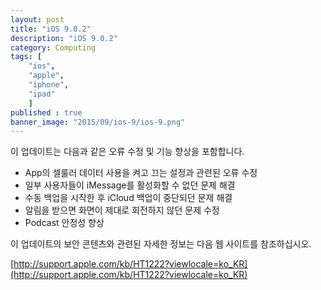 ```yaml
---
layout: post
title: "iOS 9.0.2"
description: "iOS 9.0.2"
category: Computing
tags: [
    "ios", 
    "apple", 
    "iphone", 
    "ipad"
    ]
published : true
banner_image: "2015/09/ios-9/ios-9.png"
---
```



이 업데이트는 다음과 같은 오류 수정 및 기능 향상을 포함합니다.

* App의 셀룰러 데이터 사용을 켜고 끄는 설정과 관련된 오류 수정
* 일부 사용자들이 iMessage를 활성화할 수 없던 문제 해결
* 수동 백업을 시작한 후 iCloud 백업이 중단되던 문제 해결
* 알림을 받으면 화면이 제대로 회전하지 않던 문제 수정
* Podcast 안정성 향상

이 업데이트의 보안 콘텐츠와 관련된 자세한 정보는 다음 웹 사이트를 참조하십시오.

[http://support.apple.com/kb/HT1222?viewlocale=ko_KR](http://support.apple.com/kb/HT1222?viewlocale=ko_KR)